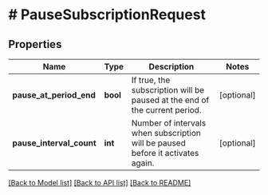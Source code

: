 # # PauseSubscriptionRequest

## Properties

Name | Type | Description | Notes
------------ | ------------- | ------------- | -------------
**pause_at_period_end** | **bool** | If true, the subscription will be paused at the end of the current period. | [optional] 
**pause_interval_count** | **int** | Number of intervals when subscription will be paused before it activates again. | [optional] 

[[Back to Model list]](../../README.md#documentation-for-models) [[Back to API list]](../../README.md#documentation-for-api-endpoints) [[Back to README]](../../README.md)


